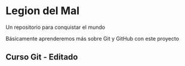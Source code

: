 # Legion del Mal
Un repositorio para conquistar el mundo

Básicamente aprenderemos más sobre Git y GitHub con este proyecto

## Curso Git - Editado
